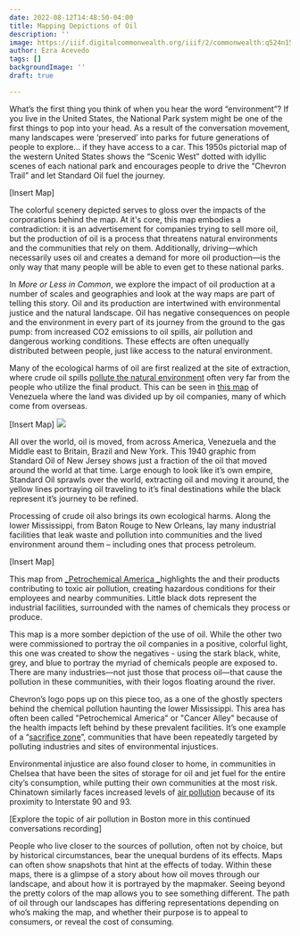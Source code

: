 ```yaml
---
date: 2022-08-12T14:48:50-04:00
title: Mapping Depictions of Oil
description: ''
image: https://iiif.digitalcommonwealth.org/iiif/2/commonwealth:q524n157f/478,316,9869,4947/full/0/default.jpg
author: Ezra Acevedo
tags: []
backgroundImage: ''
draft: true

---
```

What’s the first thing you think of when you hear the word “environment”? If you live in the United States, the National Park system might be one of the first things to pop into your head. As a result of the conversation movement, many landscapes were ‘preserved’ into parks for future generations of people to explore… if they have access to a car. This 1950s pictorial map of the western United States shows the “Scenic West” dotted with idyllic scenes of each national park and encourages people to drive the “Chevron Trail” and let Standard Oil fuel the journey.

\[Insert Map\]

The colorful scenery depicted serves to gloss over the impacts of the corporations behind the map. At it's core, this map embodies a contradiction: it is an advertisement for companies trying to sell more oil, but the production of oil is a process that threatens natural environments and the communities that rely on them. Additionally, driving—which necessarily uses oil and creates a demand for more oil production—is the only way that many people will be able to even get to these national parks.

In _More or Less in Common_, we explore the impact of oil production at a number of scales and geographies and look at the way maps are part of telling this story. Oil and its production are intertwined with environmental justice and the natural landscape. Oil has negative consequences on people and the environment in every part of its journey from the ground to the gas pump: from increased CO2 emissions to oil spills, air pollution and dangerous working conditions. These effects are often unequally distributed between people, just like access to the natural environment.

Many of the ecological harms of oil are first realized at the site of extraction, where crude oil spills [pollute the natural environment](https://oilspillmonitor.ng/) often very far from the people who utilize the final product. This can be seen in [this map](https://collections.leventhalmap.org/search/commonwealth:4m90fm17f) of Venezuela where the land was divided up by oil companies, many of which come from overseas.

\[Insert Map\] ![](https://iiif.digitalcommonwealth.org/iiif/2/commonwealth:q524n157f/full/full/0/default.jpg)

All over the world, oil is moved, from across America, Venezuela and the Middle east to Britain, Brazil and New York. This 1940 graphic from Standard Oil of New Jersey shows just a fraction of the oil that moved around the world at that time. Large enough to look like it’s own empire, Standard Oil sprawls over the world, extracting oil and moving it around, the yellow lines portraying oil traveling to it’s final destinations while the black represent it’s journey to be refined.

Processing of crude oil also brings its own ecological harms. Along the lower Mississippi, from Baton Rouge to New Orleans, lay many industrial facilities that leak waste and pollution into communities and the lived environment around them – including ones that process petroleum.

\[Insert Map\]

This map from [_Petrochemical America _]()highlights the and their products contributing to toxic air pollution, creating hazardous conditions for their employees and nearby communities. Little black dots represent the industrial facilities, surrounded with the names of chemicals they process or produce. 

This map is a more somber depiction of the use of oil. While the other two were commissioned to portray the oil companies in a positive, colorful light, this one was created to show the negatives - using the stark black, white, grey, and blue to portray the myriad of chemicals people are exposed to. There are many industries—not just those that process oil—that cause the pollution in these communities, with their logos floating around the river.

Chevron’s logo pops up on this piece too, as a one of the ghostly specters behind the chemical pollution haunting the lower Mississippi. This area has often been called "Petrochemical America" or "Cancer Alley" because of the health impacts left behind by these prevalent facilities. It’s one example of a “[sacrifice zone](https://www.leventhalmap.org/digital-exhibitions/more-or-less-in-common/topics/sacrifice-zones/)”, communities that have been repeatedly targeted by polluting industries and sites of environmental injustices.

Environmental injustice are also found closer to home, in communities in Chelsea that have been the sites of storage for oil and jet fuel for the entire city’s consumption, while putting their own communities at the most risk. Chinatown similarly faces increased levels of [air pollution](https://www.wbur.org/news/2022/04/01/boston-chinatown-pollution) because of its proximity to Interstate 90 and 93.

\[Explore the topic of air pollution in Boston more in this continued conversations recording\]

People who live closer to the sources of pollution, often not by choice, but by historical circumstances, bear the unequal burdens of its effects. Maps can often show snapshots that hint at the effects of today. Within these maps, there is a glimpse of a story about how oil moves through our landscape, and about how it is portrayed by the mapmaker. Seeing beyond the pretty colors of the map allows you to see something different. The path of oil through our landscapes has differing representations depending on who’s making the map, and whether their purpose is to appeal to consumers, or reveal the cost of consuming.